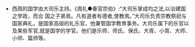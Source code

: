 - 西周的国学由大司乐主持。《周礼●春官宗伯》:“大司乐掌成均之法,以治建国之学政，而合
  国之子弟焉。凡有道者有德者,使教焉。”大司乐负责宗教祭祀与国家典礼，是国家高级的礼乐官，他兼管国学教育事务。大司乐属下的乐官以及某些军官,就是国学的学官。他们是乐师、师氏、保氏、大胥、小胥、大师、小师、篇师等。
